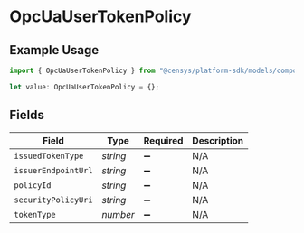 # OpcUaUserTokenPolicy

## Example Usage

```typescript
import { OpcUaUserTokenPolicy } from "@censys/platform-sdk/models/components";

let value: OpcUaUserTokenPolicy = {};
```

## Fields

| Field               | Type                | Required            | Description         |
| ------------------- | ------------------- | ------------------- | ------------------- |
| `issuedTokenType`   | *string*            | :heavy_minus_sign:  | N/A                 |
| `issuerEndpointUrl` | *string*            | :heavy_minus_sign:  | N/A                 |
| `policyId`          | *string*            | :heavy_minus_sign:  | N/A                 |
| `securityPolicyUri` | *string*            | :heavy_minus_sign:  | N/A                 |
| `tokenType`         | *number*            | :heavy_minus_sign:  | N/A                 |